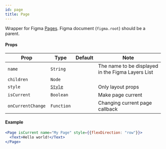 ```yaml
---
id: page
title: Page
---
```


Wrapper for Figma [Pages](https://www.figma.com/plugin-docs/api/PageNode/).
Figma document (`figma.root`) should be a parent.


#### Props

| Prop       | Type     | Default | Note                                              |
| ---------- | -------- | ------- | ------------------------------------------------- |
| `name`     | `String` |         | The name to be displayed in the Figma Layers List |
| `children` | `Node`   |         |                                                   |
| `style`    | [`Style`](/docs/styling)   |         | Only layout props                                                 |
| `isCurrent`| `Boolean`|         | Make page current                                 |
| `onCurrentChange` | `Function` | | Changing current page callback |

#### Example

```jsx
<Page isCurrent name="My Page" style={{flexDirection: "row"}}>
  <Text>Hello world!</Text>
</Page>
```
